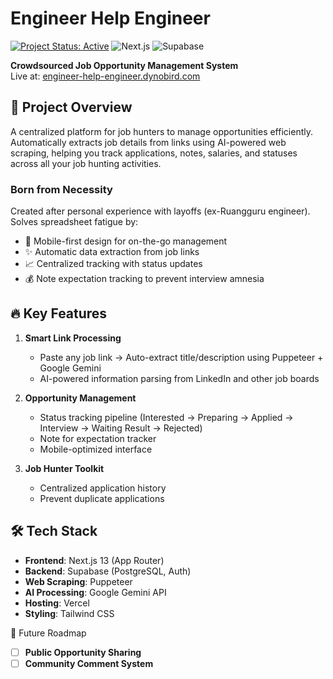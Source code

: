 # Engineer Help Engineer

[![Project Status: Active](https://www.repostatus.org/badges/latest/active.svg)](https://www.repostatus.org/#active)
![Next.js](https://img.shields.io/badge/Next.js-15-blue)
![Supabase](https://img.shields.io/badge/Supabase-Platform-green)

**Crowdsourced Job Opportunity Management System**  
Live at: [engineer-help-engineer.dynobird.com](https://engineer-help-engineer.dynobird.com)

## 🚀 Project Overview

A centralized platform for job hunters to manage opportunities efficiently. Automatically extracts job details from links using AI-powered web scraping, helping you track applications, notes, salaries, and statuses across all your job hunting activities.

### Born from Necessity
Created after personal experience with layoffs (ex-Ruangguru engineer). Solves spreadsheet fatigue by:
- 📱 Mobile-first design for on-the-go management
- ✨ Automatic data extraction from job links
- 📈 Centralized tracking with status updates
- 💰 Note expectation tracking to prevent interview amnesia

## 🔥 Key Features

1. **Smart Link Processing**
   - Paste any job link → Auto-extract title/description using Puppeteer + Google Gemini
   - AI-powered information parsing from LinkedIn and other job boards

2. **Opportunity Management**
   - Status tracking pipeline (Interested → Preparing → Applied → Interview → Waiting Result → Rejected)
   - Note for expectation tracker
   - Mobile-optimized interface

3. **Job Hunter Toolkit**
   - Centralized application history
   - Prevent duplicate applications

## 🛠 Tech Stack

- **Frontend**: Next.js 13 (App Router)
- **Backend**: Supabase (PostgreSQL, Auth)
- **Web Scraping**: Puppeteer
- **AI Processing**: Google Gemini API
- **Hosting**: Vercel
- **Styling**: Tailwind CSS

🌟 Future Roadmap
- [ ] **Public Opportunity Sharing**  
- [ ] **Community Comment System**